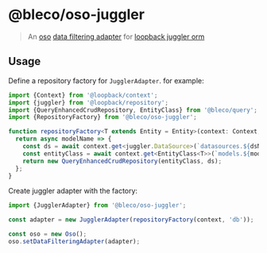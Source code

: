 # @bleco/oso-juggler

> An [oso](https://www.osohq.com/) [data filtering adapter](https://docs.osohq.com/guides/data_filtering.html) for
> [loopback juggler orm](https://loopback.io/doc/en/lb4/Model.html)

## Usage

Define a repository factory for `JugglerAdapter`. for example:

```ts
import {Context} from '@loopback/context';
import {juggler} from '@loopback/repository';
import {QueryEnhancedCrudRepository, EntityClass} from '@bleco/query';
import {RepositoryFactory} from '@bleco/oso-juggler';

function repositoryFactory<T extends Entity = Entity>(context: Context, dsName: string): RepositoryFactory<T> {
  return async modelName => {
    const ds = await context.get<juggler.DataSource>(`datasources.${dsName}`);
    const entityClass = await context.get<EntityClass<T>>(`models.${modelName}`);
    return new QueryEnhancedCrudRepository(entityClass, ds);
  };
}
```

Create juggler adapter with the factory:

```ts
import {JugglerAdapter} from '@bleco/oso-juggler';

const adapter = new JugglerAdapter(repositoryFactory(context, 'db'));

const oso = new Oso();
oso.setDataFilteringAdapter(adapter);
```
